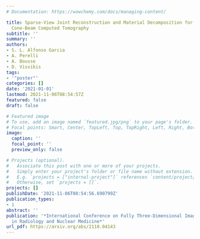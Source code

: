 ```yaml
---
# Documentation: https://wowchemy.com/docs/managing-content/

title: Sparse-View Joint Reconstruction and Material Decomposition for Dual-Energy
  Cone-Beam Computed Tomography
subtitle: ''
summary: ''
authors:
- S. L. Alfonso Garcia
- A. Perelli
- A. Bousse
- D. Visvikis
tags:
- '"poster"'
categories: []
date: '2021-01-01'
lastmod: 2021-11-06T08:54:57Z
featured: false
draft: false

# Featured image
# To use, add an image named `featured.jpg/png` to your page's folder.
# Focal points: Smart, Center, TopLeft, Top, TopRight, Left, Right, BottomLeft, Bottom, BottomRight.
image:
  caption: ''
  focal_point: ''
  preview_only: false

# Projects (optional).
#   Associate this post with one or more of your projects.
#   Simply enter your project's folder or file name without extension.
#   E.g. `projects = ["internal-project"]` references `content/project/deep-learning/index.md`.
#   Otherwise, set `projects = []`.
projects: []
publishDate: '2021-11-06T08:54:56.690799Z'
publication_types:
- 1
abstract: ''
publication: '*International Conference on Fully Three-Dimensional Image Reconstruction
  in Radiology and Nuclear Medicine*'
url_pdf: https://arxiv.org/abs/2110.04143
---
```

